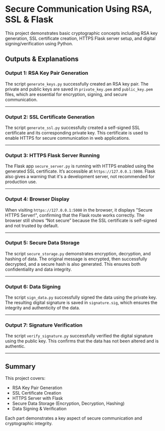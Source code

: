 # Secure Communication Using RSA, SSL & Flask

This project demonstrates basic cryptographic concepts including RSA key generation, SSL certificate creation, HTTPS Flask server setup, and digital signing/verification using Python.

## Outputs & Explanations

### Output 1: RSA Key Pair Generation
The script `generate_keys.py` successfully created an RSA key pair. The private and public keys are saved in `private_key.pem` and `public_key.pem` files, which are essential for encryption, signing, and secure communication.

---

### Output 2: SSL Certificate Generation
The script `generate_ssl.py` successfully created a self-signed SSL certificate and its corresponding private key. This certificate is used to enable HTTPS for secure communication in web applications.

---

### Output 3: HTTPS Flask Server Running
The Flask app `secure_server.py` is running with HTTPS enabled using the generated SSL certificate. It’s accessible at `https://127.0.0.1:5000`. Flask also gives a warning that it's a development server, not recommended for production use.

---

### Output 4: Browser Display
When visiting `https://127.0.0.1:5000` in the browser, it displays "Secure HTTPS Server!", confirming that the Flask route works correctly. The browser still shows “Not secure” because the SSL certificate is self-signed and not trusted by default.

---

### Output 5: Secure Data Storage
The script `secure_storage.py` demonstrates encryption, decryption, and hashing of data. The original message is encrypted, then successfully decrypted, and a secure hash is also generated. This ensures both confidentiality and data integrity.

---

### Output 6: Data Signing
The script `sign_data.py` successfully signed the data using the private key. The resulting digital signature is saved in `signature.sig`, which ensures the integrity and authenticity of the data.

---

### Output 7: Signature Verification
The script `verify_signature.py` successfully verified the digital signature using the public key. This confirms that the data has not been altered and is authentic.

---

## Summary

This project covers:
- RSA Key Pair Generation  
- SSL Certificate Creation  
- HTTPS Server with Flask  
- Secure Data Storage (Encryption, Decryption, Hashing)  
- Data Signing & Verification  

Each part demonstrates a key aspect of secure communication and cryptographic integrity.
